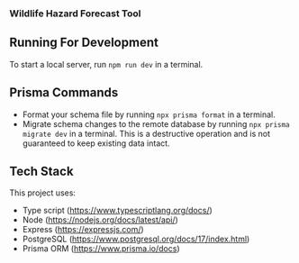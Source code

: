 ### Wildlife Hazard Forecast Tool

## Running For Development

To start a local server, run `npm run dev` in a terminal.

## Prisma Commands

* Format your schema file by running `npx prisma format` in a terminal.
* Migrate schema changes to the remote database by running `npx prisma migrate dev` in a terminal. This is a destructive operation and is not guaranteed to keep existing data intact. 

## Tech Stack

This project uses:
* Type script (https://www.typescriptlang.org/docs/)
* Node (https://nodejs.org/docs/latest/api/)
* Express (https://expressjs.com/)
* PostgreSQL (https://www.postgresql.org/docs/17/index.html)
* Prisma ORM (https://www.prisma.io/docs)
